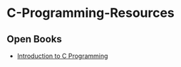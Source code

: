 # C-Programming-Resources




## Open Books 
  - [Introduction to C Programming](https://www2.cs.uic.edu/~jbell/CourseNotes/C_Programming/)
